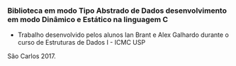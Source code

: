 ### Biblioteca em modo Tipo Abstrado de Dados desenvolvimento em modo Dinâmico e Estático na linguagem C

 - Trabalho desenvolvido pelos alunos Ian Brant e Alex Galhardo durante o curso de Estruturas de Dados I - ICMC USP
 
 São Carlos 2017.
